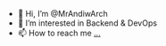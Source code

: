 - 👋 Hi, I’m @MrAndiwArch
- 👀 I’m interested in Backend & DevOps
- 📫 How to reach me [...](https://mrandiw.my.id/)

<!---
MrAndiwArch/MrAndiwArch is a ✨ special ✨ repository because its `README.md` (this file) appears on your GitHub profile.
You can click the Preview link to take a look at your changes.
--->
